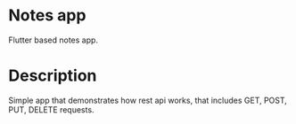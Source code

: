 # Notes app

Flutter based notes app.

# Description

Simple app that demonstrates how rest api works, that includes GET, POST, PUT, DELETE requests.

